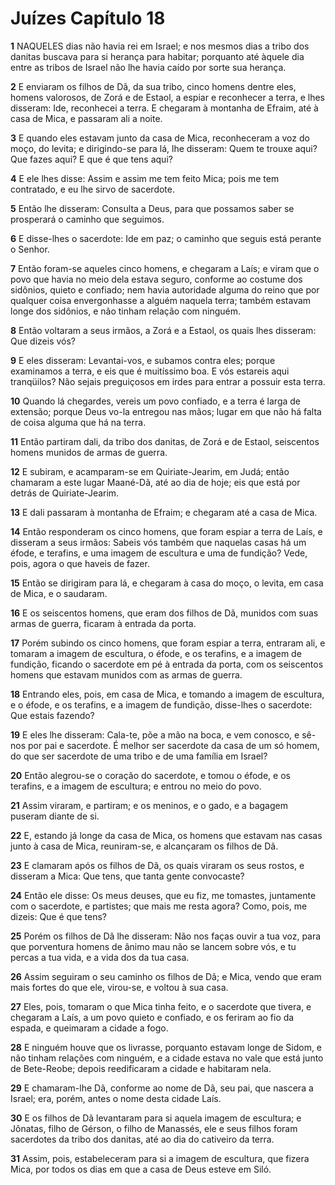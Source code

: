 # Juízes Capítulo 18

**1** 	NAQUELES dias não havia rei em Israel; e nos mesmos dias a tribo dos danitas buscava para si herança para habitar; porquanto até àquele dia entre as tribos de Israel não lhe havia caído por sorte sua herança.

**2** 	E enviaram os filhos de Dã, da sua tribo, cinco homens dentre eles, homens valorosos, de Zorá e de Estaol, a espiar e reconhecer a terra, e lhes disseram: Ide, reconhecei a terra. E chegaram à montanha de Efraim, até à casa de Mica, e passaram ali a noite.

**3** 	E quando eles estavam junto da casa de Mica, reconheceram a voz do moço, do levita; e dirigindo-se para lá, lhe disseram: Quem te trouxe aqui? Que fazes aqui? E que é que tens aqui?

**4** 	E ele lhes disse: Assim e assim me tem feito Mica; pois me tem contratado, e eu lhe sirvo de sacerdote.

**5** 	Então lhe disseram: Consulta a Deus, para que possamos saber se prosperará o caminho que seguimos.

**6** 	E disse-lhes o sacerdote: Ide em paz; o caminho que seguis está perante o Senhor.

**7** 	Então foram-se aqueles cinco homens, e chegaram a Laís; e viram que o povo que havia no meio dela estava seguro, conforme ao costume dos sidônios, quieto e confiado; nem havia autoridade alguma do reino que por qualquer coisa envergonhasse a alguém naquela terra; também estavam longe dos sidônios, e não tinham relação com ninguém.

**8** 	Então voltaram a seus irmãos, a Zorá e a Estaol, os quais lhes disseram: Que dizeis vós?

**9** 	E eles disseram: Levantai-vos, e subamos contra eles; porque examinamos a terra, e eis que é muitíssimo boa. E vós estareis aqui tranqüilos? Não sejais preguiçosos em irdes para entrar a possuir esta terra.

**10** 	Quando lá chegardes, vereis um povo confiado, e a terra é larga de extensão; porque Deus vo-la entregou nas mãos; lugar em que não há falta de coisa alguma que há na terra.

**11** 	Então partiram dali, da tribo dos danitas, de Zorá e de Estaol, seiscentos homens munidos de armas de guerra.

**12** 	E subiram, e acamparam-se em Quiriate-Jearim, em Judá; então chamaram a este lugar Maané-Dã, até ao dia de hoje; eis que está por detrás de Quiriate-Jearim.

**13** 	E dali passaram à montanha de Efraim; e chegaram até a casa de Mica.

**14** 	Então responderam os cinco homens, que foram espiar a terra de Laís, e disseram a seus irmãos: Sabeis vós também que naquelas casas há um éfode, e terafins, e uma imagem de escultura e uma de fundição? Vede, pois, agora o que haveis de fazer.

**15** 	Então se dirigiram para lá, e chegaram à casa do moço, o levita, em casa de Mica, e o saudaram.

**16** 	E os seiscentos homens, que eram dos filhos de Dã, munidos com suas armas de guerra, ficaram à entrada da porta.

**17** 	Porém subindo os cinco homens, que foram espiar a terra, entraram ali, e tomaram a imagem de escultura, o éfode, e os terafins, e a imagem de fundição, ficando o sacerdote em pé à entrada da porta, com os seiscentos homens que estavam munidos com as armas de guerra.

**18** 	Entrando eles, pois, em casa de Mica, e tomando a imagem de escultura, e o éfode, e os terafins, e a imagem de fundição, disse-lhes o sacerdote: Que estais fazendo?

**19** 	E eles lhe disseram: Cala-te, põe a mão na boca, e vem conosco, e sê-nos por pai e sacerdote. É melhor ser sacerdote da casa de um só homem, do que ser sacerdote de uma tribo e de uma família em Israel?

**20** 	Então alegrou-se o coração do sacerdote, e tomou o éfode, e os terafins, e a imagem de escultura; e entrou no meio do povo.

**21** 	Assim viraram, e partiram; e os meninos, e o gado, e a bagagem puseram diante de si.

**22** 	E, estando já longe da casa de Mica, os homens que estavam nas casas junto à casa de Mica, reuniram-se, e alcançaram os filhos de Dã.

**23** 	E clamaram após os filhos de Dã, os quais viraram os seus rostos, e disseram a Mica: Que tens, que tanta gente convocaste?

**24** 	Então ele disse: Os meus deuses, que eu fiz, me tomastes, juntamente com o sacerdote, e partistes; que mais me resta agora? Como, pois, me dizeis: Que é que tens?

**25** 	Porém os filhos de Dã lhe disseram: Não nos faças ouvir a tua voz, para que porventura homens de ânimo mau não se lancem sobre vós, e tu percas a tua vida, e a vida dos da tua casa.

**26** 	Assim seguiram o seu caminho os filhos de Dã; e Mica, vendo que eram mais fortes do que ele, virou-se, e voltou à sua casa.

**27** 	Eles, pois, tomaram o que Mica tinha feito, e o sacerdote que tivera, e chegaram a Laís, a um povo quieto e confiado, e os feriram ao fio da espada, e queimaram a cidade a fogo.

**28** 	E ninguém houve que os livrasse, porquanto estavam longe de Sidom, e não tinham relações com ninguém, e a cidade estava no vale que está junto de Bete-Reobe; depois reedificaram a cidade e habitaram nela.

**29** 	E chamaram-lhe Dã, conforme ao nome de Dã, seu pai, que nascera a Israel; era, porém, antes o nome desta cidade Laís.

**30** 	E os filhos de Dã levantaram para si aquela imagem de escultura; e Jônatas, filho de Gérson, o filho de Manassés, ele e seus filhos foram sacerdotes da tribo dos danitas, até ao dia do cativeiro da terra.

**31** 	Assim, pois, estabeleceram para si a imagem de escultura, que fizera Mica, por todos os dias em que a casa de Deus esteve em Siló.

